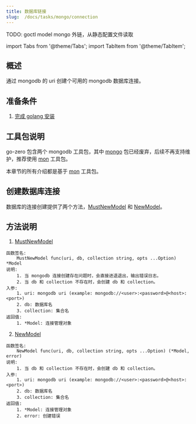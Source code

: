 ```yaml
---
title: 数据库链接
slug:  /docs/tasks/mongo/connection
---
```

TODO: goctl model mongo 外链，从静态配置文件读取

import Tabs from '@theme/Tabs';
import TabItem from '@theme/TabItem';

## 概述
通过 mongodb 的 uri 创建个可用的 mongodb 数据库连接。

## 准备条件
1. <a href="/docs/tasks" target="_blank">完成 golang 安装</a> 

## 工具包说明
go-zero 包含两个 mongodb 工具包，其中 <a href="https://github.com/zeromicro/go-zero/tree/master/core/stores/mongo" target="_blank">mongo</a> 包已经废弃，后续不再支持维护，推荐使用 <a href="https://github.com/zeromicro/go-zero/tree/master/core/stores/mon" target="_blank">mon</a> 工具包。 

本章节的所有介绍都是基于 <a href="https://github.com/zeromicro/go-zero/tree/master/core/stores/mon" target="_blank">mon</a> 工具包。

## 创建数据库连接
数据库的连接创建提供了两个方法，<a href="https://github.com/zeromicro/go-zero/blob/master/core/stores/mon/model.go#L40" target="_blank">MustNewModel</a> 和 <a href="https://github.com/zeromicro/go-zero/blob/master/core/stores/mon/model.go#L50" target="_blank">NewModel</a>。

## 方法说明
1. <a href="https://github.com/zeromicro/go-zero/blob/master/core/stores/mon/model.go#L40" target="_blank">MustNewModel</a>
```golang
函数签名: 
    MustNewModel func(uri, db, collection string, opts ...Option) *Model 
说明: 
    1. 当 mongodb 连接创建存在问题时，会直接进退退出，输出错误日志。
    2. 当 db 和 collection 不存在时，会创建 db 和 collection。
入参:
    1. uri: mongodb uri (example: mongodb://<user>:<password>@<host>:<port>)
    2. db: 数据库名
    3. collection: 集合名
返回值:
    1. *Model: 连接管理对象
```

2. <a href="https://github.com/zeromicro/go-zero/blob/master/core/stores/mon/model.go#L50" target="_blank">NewModel</a>
```golang
函数签名: 
    NewModel func(uri, db, collection string, opts ...Option) (*Model, error)
说明: 
    1. 当 db 和 collection 不存在时，会创建 db 和 collection。
入参:
    1. uri: mongodb uri (example: mongodb://<user>:<password>@<host>:<port>)
    2. db: 数据库名
    3. collection: 集合名
返回值:
    1. *Model: 连接管理对象
    2. error: 创建错误
```